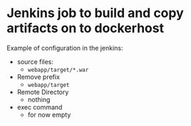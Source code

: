 # Jenkins job to build and copy artifacts on to dockerhost

Example of configuration in the jenkins:
- source files:
  - `webapp/target/*.war`
- Remove prefix
  - `webapp/target`
- Remote Directory
  - nothing
- exec command
  - for now empty

